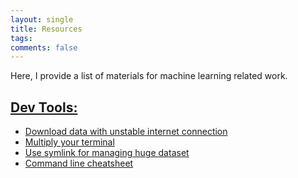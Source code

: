 ```yaml
---
layout: single
title: Resources
tags: 
comments: false
---
```


Here, I provide a list of materials for machine learning related work.


## [Dev Tools:](https://github.com/upengareri/fastai_part1/tree/master/tools)
* [Download data with unstable internet connection](https://github.com/upengareri/fastai_part1/blob/master/tools/download_data_curlwget.md)
* [Multiply your terminal](https://github.com/upengareri/fastai_part1/blob/master/tools/basics_of_tmux.md)
* [Use symlink for managing huge dataset](https://github.com/upengareri/fastai_part1/blob/master/tools/symlink.md)
* [Command line cheatsheet](https://github.com/upengareri/data_science/blob/master/cheats/command_line_cheats.md)

